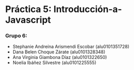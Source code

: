 # Práctica 5: Introducción-a-Javascript

### Grupo 6: 
* Stephanie Andreína Arismendi Escobar (alu0101351728)
* Dana Belen Choque Zárate (alu0101328348)
* Ana Virginia Giambona Díaz (alu0101322650)
* Noelia Ibáñez Silvestre (alu0101225555)
